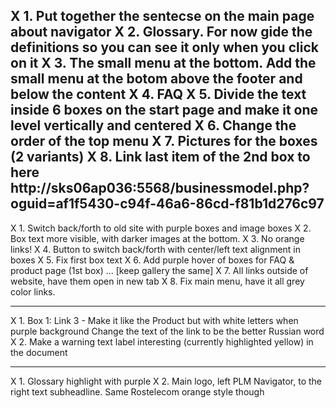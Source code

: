 X 1. Put together the sentecse on the main page about navigator
X 2. Glossary. For now gide the definitions so you can see it only when you click on it
X 3. The small menu at the bottom. Add the small menu at the botom above the footer and below the content
X 4. FAQ
X 5. Divide the text inside 6 boxes on the start page and make it one level vertically and centered
X 6. Change the order of the top menu
X 7. Pictures for the boxes (2 variants)
X 8. Link last item of the 2nd box to here http://sks06ap036:5568/businessmodel.php?oguid=af1f5430-c94f-46a6-86cd-f81b1d276c97
--------------------------------------------------------------


X 1. Switch back/forth to old site with purple boxes and image boxes
X 2. Box text more visible, with darker images at the bottom.
X 3. No orange links!
X 4. Button to switch back/forth with center/left text alignment in boxes
X 5. Fix first box text
X 6. Add purple hover of boxes for FAQ & product page (1st box) ... [keep gallery the same]
X 7. All links outside of website, have them open in new tab
X 8. Fix main menu, have it all grey color links.

--------------------------------------------------------------

X 1. Box 1: Link 3 - Make it like the Product but with white letters when purple background
Change the text of the link to be the better Russian word
X 2. Make a warning text label interesting (currently highlighted yellow) in the document


---------------------------------------------------------------

X 1. Glossary highlight with purple
X 2. Main logo, left PLM Navigator, to the right text subheadline. Same Rostelecom orange style though